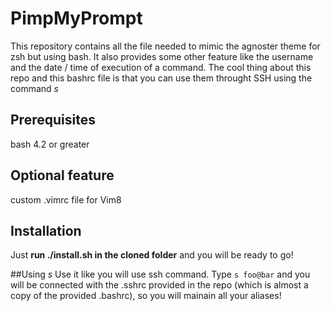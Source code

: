 # PimpMyPrompt
This repository contains all the file needed to mimic the agnoster theme for zsh but using bash. It also provides some other feature like the username and the date / time of execution of a command. The cool thing about this repo and this bashrc file is that you can use them throught SSH using the command *s* 

## Prerequisites
bash 4.2 or greater

## Optional feature
custom .vimrc file for Vim8

## Installation
Just **run ./install.sh in the cloned folder** and you will be ready to go!

##Using *s*
Use it like you will use ssh command. Type `s foo@bar` and you will be connected with the .sshrc provided in the repo (which is almost a copy of the provided .bashrc), so you will mainain all your aliases!
